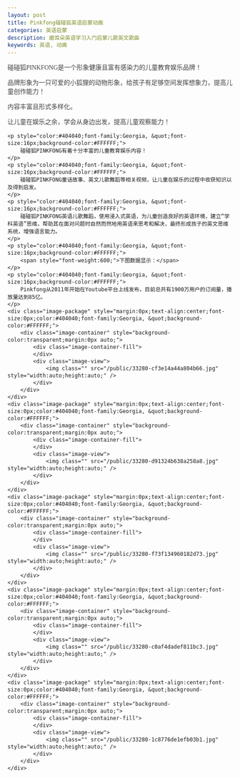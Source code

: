 ```yaml
---
layout: post
title: Pinkfong碰碰狐英语启蒙动画
categories: 英语启蒙
description: 磨耳朵英语学习入门启蒙儿歌英文歌曲
keywords: 英语, 动画
---
```

<p>
	<p style="color:#404040;font-family:Georgia, &quot;font-size:16px;background-color:#FFFFFF;">
		碰碰狐PINKFONG是一个形象健康且富有感染力的儿童教育娱乐品牌！
	</p>
	<p style="color:#404040;font-family:Georgia, &quot;font-size:16px;background-color:#FFFFFF;">
		品牌形象为一只可爱的小狐狸的动物形象，给孩子有足够空间发挥想象力，提高儿童创作能力！
	</p>
	<p style="color:#404040;font-family:Georgia, &quot;font-size:16px;background-color:#FFFFFF;">
		内容丰富且形式多样化。
	</p>
	<p style="color:#404040;font-family:Georgia, &quot;font-size:16px;background-color:#FFFFFF;">
		让儿童在娱乐之余，学会从身边出发，提高儿童观察能力！
	</p>

	<p style="color:#404040;font-family:Georgia, &quot;font-size:16px;background-color:#FFFFFF;">
		碰碰狐PINKFONG有着十分丰富的儿童教育娱乐内容！
	</p>
	<p style="color:#404040;font-family:Georgia, &quot;font-size:16px;background-color:#FFFFFF;">
		碰碰狐PINKFONG童话故事、英文儿歌舞蹈等相关视频，让儿童在娱乐的过程中收获知识以及得到启发。
	</p>
	<p style="color:#404040;font-family:Georgia, &quot;font-size:16px;background-color:#FFFFFF;">
		碰碰狐PINKFONG英语儿歌舞蹈，使用浸入式英语，为儿童创造良好的英语环境，建立“学科英语”思维，帮助其在面对问题时自然而然地用英语来思考和解决，最终形成孩子的英文思维系统，增强语言能力。
	</p>
	<p style="color:#404040;font-family:Georgia, &quot;font-size:16px;background-color:#FFFFFF;">
		<span style="font-weight:600;">下图数据显示：</span>
	</p>
	<p style="color:#404040;font-family:Georgia, &quot;font-size:16px;background-color:#FFFFFF;">
		Pinkfong从2011年开始在Youtube平台上线发布，目前总共有1900万用户的订阅量，播放量达到85亿。
	</p>
	<div class="image-package" style="margin:0px;text-align:center;font-size:0px;color:#404040;font-family:Georgia, &quot;background-color:#FFFFFF;">
		<div class="image-container" style="background-color:transparent;margin:0px auto;">
			<div class="image-container-fill">
			</div>
			<div class="image-view">
				<img class="" src="/public/33280-cf3e14a44a804b66.jpg" style="width:auto;height:auto;" />
			</div>
		</div>
	</div>
	<div class="image-package" style="margin:0px;text-align:center;font-size:0px;color:#404040;font-family:Georgia, &quot;background-color:#FFFFFF;">
		<div class="image-container" style="background-color:transparent;margin:0px auto;">
			<div class="image-container-fill">
			</div>
			<div class="image-view">
				<img class="" src="/public/33280-d91324b638a258a8.jpg" style="width:auto;height:auto;" />
			</div>
		</div>
	</div>
	<div class="image-package" style="margin:0px;text-align:center;font-size:0px;color:#404040;font-family:Georgia, &quot;background-color:#FFFFFF;">
		<div class="image-container" style="background-color:transparent;margin:0px auto;">
			<div class="image-container-fill">
			</div>
			<div class="image-view">
				<img class="" src="/public/33280-f73f134960182d73.jpg" style="width:auto;height:auto;" />
			</div>
		</div>
	</div>
	<div class="image-package" style="margin:0px;text-align:center;font-size:0px;color:#404040;font-family:Georgia, &quot;background-color:#FFFFFF;">
		<div class="image-container" style="background-color:transparent;margin:0px auto;">
			<div class="image-container-fill">
			</div>
			<div class="image-view">
				<img class="" src="/public/33280-c0af4dadef811bc3.jpg" style="width:auto;height:auto;" />
			</div>
		</div>
	</div>
	<div class="image-package" style="margin:0px;text-align:center;font-size:0px;color:#404040;font-family:Georgia, &quot;background-color:#FFFFFF;">
		<div class="image-container" style="background-color:transparent;margin:0px auto;">
			<div class="image-container-fill">
			</div>
			<div class="image-view">
				<img class="" src="/public/33280-1c8776de1efb03b1.jpg" style="width:auto;height:auto;" />
			</div>
		</div>
	</div>




